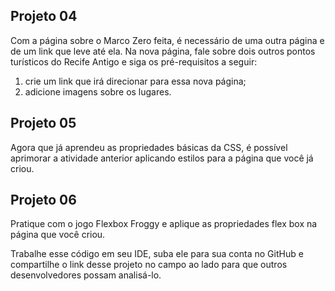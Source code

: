 ## Projeto 04

Com a página sobre o Marco Zero feita, é necessário de uma outra página e de um link que leve até ela. Na nova página, fale sobre dois outros pontos turísticos do Recife Antigo e siga os pré-requisitos a seguir: 

1. crie um link que irá direcionar para essa nova página; 
2. adicione imagens sobre os lugares.  


## Projeto 05

Agora que já aprendeu as propriedades básicas da CSS, é possível aprimorar a atividade anterior aplicando estilos para a página que você já criou.


## Projeto 06

Pratique com o jogo Flexbox Froggy e aplique as propriedades flex box na página que você criou.

Trabalhe esse código em seu IDE, suba ele para sua conta no GitHub e compartilhe o link desse projeto no campo ao lado para que outros desenvolvedores possam analisá-lo.